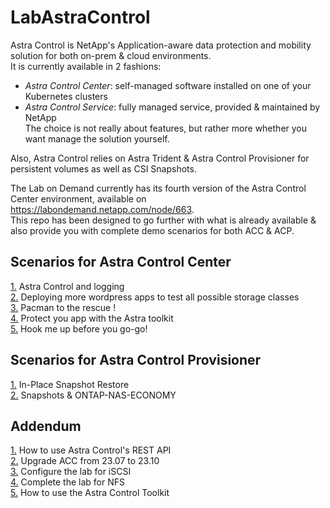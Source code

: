 # LabAstraControl

Astra Control is NetApp's Application-aware data protection and mobility solution for both on-prem & cloud environments.  
It is currently available in 2 fashions:
- _Astra Control Center_: self-managed software installed on one of your Kubernetes clusters  
- _Astra Control Service_: fully managed service, provided & maintained by NetApp  
The choice is not really about features, but rather more whether you want manage the solution yourself.  

Also, Astra Control relies on Astra Trident & Astra Control Provisioner for persistent volumes as well as CSI Snapshots.  

The Lab on Demand currently has its fourth version of the Astra Control Center environment, available on https://labondemand.netapp.com/node/663.  
This repo has been designed to go further with what is already available & also provide you with complete demo scenarios for both ACC & ACP.    

Scenarios for Astra Control Center
----------------------------------  
[1.](LoD_ACC_v1.4/Scenarios-ACC/Scenario01) Astra Control and logging  
[2.](LoD_ACC_v1.4/Scenarios-ACC/Scenario02) Deploying more wordpress apps to test all possible storage classes  
[3.](LoD_ACC_v1.4/Scenarios-ACC/Scenario03) Pacman to the rescue !  
[4.](LoD_ACC_v1.4/Scenarios-ACC/Scenario04) Protect you app with the Astra toolkit  
[5.](LoD_ACC_v1.4/Scenarios-ACC/Scenario05) Hook me up before you go-go!  
<!--[6.](LoD_ACC_v1.4/Scenarios-ACC/Scenario06) Switching storage class  -->

Scenarios for Astra Control Provisioner
----------------------------------------  
[1.](LoD_ACC_v1.4/Scenarios-ACP/Scenario01) In-Place Snapshot Restore  
[2.](LoD_ACC_v1.4/Scenarios-ACP/Scenario02) Snapshots & ONTAP-NAS-ECONOMY  

Addendum
--------
[1.](LoD_ACC_v1.4/Addendum/Addenda01) How to use Astra Control's REST API  
[2.](LoD_ACC_v1.4/Addendum/Addenda02) Upgrade ACC from 23.07 to 23.10  
[3.](LoD_ACC_v1.4/Addendum/Addenda03) Configure the lab for iSCSI  
[4.](LoD_ACC_v1.4/Addendum/Addenda04) Complete the lab for NFS  
[5.](LoD_ACC_v1.4/Addendum/Addenda05) How to use the Astra Control Toolkit  
